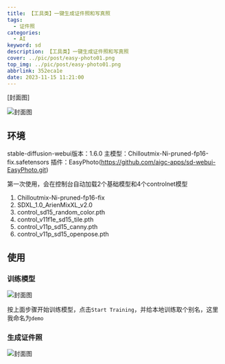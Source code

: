 ```yaml
---
title: 【工具类】一键生成证件照和写真照
tags:
  - 证件照
categories:
  - AI
keyword: sd
description: 【工具类】一键生成证件照和写真照
cover: ../pic/post/easy-photo01.png
top_img: ../pic/post/easy-photo01.png
abbrlink: 352eca1e
date: 2023-11-15 11:21:00
---
```


[封面图]

![封面图](../pic/post/easy-photo01.png)

## 环境

stable-diffusion-webui版本：1.6.0
主模型：Chilloutmix-Ni-pruned-fp16-fix.safetensors
插件：EasyPhoto(https://github.com/aigc-apps/sd-webui-EasyPhoto.git)

第一次使用，会在控制台自动加载2个基础模型和4个controlnet模型

1. Chilloutmix-Ni-pruned-fp16-fix
2. SDXL_1.0_ArienMixXL_v2.0
3. control_sd15_random_color.pth
4. control_v11f1e_sd15_tile.pth
5. control_v11p_sd15_canny.pth
6. control_v11p_sd15_openpose.pth

## 使用

### 训练模型

![封面图](../pic/post/cover-easy-photo.png)

按上面步骤开始训练模型，点击`Start Training`，并给本地训练取个别名，这里我命名为`demo`


### 生成证件照

![封面图](../pic/post/easy-photo02.png)
